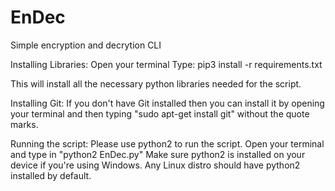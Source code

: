 # EnDec
Simple encryption and decrytion CLI

Installing Libraries:
Open your terminal
Type: pip3 install -r requirements.txt

This will install all the necessary python libraries needed for the script.

Installing Git:
If you don't have Git installed then you can install it by opening your terminal and then typing
"sudo apt-get install git" without the quote marks.

Running the script:
Please use python2 to run the script.
Open your terminal and type in "python2 EnDec.py"
Make sure python2 is installed on your device if you're using Windows. Any Linux distro should have python2 installed by default.
